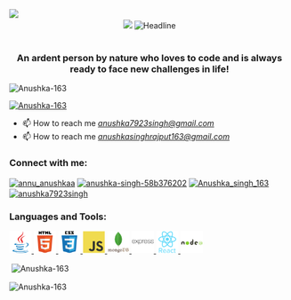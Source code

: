 <img src="https://i.pinimg.com/originals/97/3c/68/973c68753cda563ba5be1c498aba1d6c.jpg" width=300px length= 300px/>
<div align=center>
         <!-- <p align="left"> <img src="https://komarev.com/ghpvc/?username=Anushka-163&label=Profile%20views&color=0e75b6&style=flat" alt="Anushka-163" /> </p>-->
           <picture> <img src = "https://github.com/7oSkaaa/7oSkaaa/blob/main/Images/about_me.gif?raw=true" width = 50px>  </picture> 
        <img src="https://readme-typing-svg.herokuapp.com?color=0DADBDFA&size=32&center=true&vCenter=true&width=600&height=50&lines=Hey,+there+I'm+Anushka+Singh.+%F0%9F%91%8B;Passionate+Developer;Web+Development+Enthusiast." alt="Headline" />
    </div>
    <br>
<!--## Hey <img src="https://github.com/TheDudeThatCode/TheDudeThatCode/blob/master/Assets/Hi.gif" width="29px">, I'm [Anushka Singh!] -->

<h3 align="center">An ardent person by nature who loves to code and is always ready to face new challenges in life!</h3>
<p align="left"> <img src="https://komarev.com/ghpvc/?username=Anushka-163&label=Profile%20views&color=0e75b6&style=flat" alt="Anushka-163" /> </p>
<p align="left"> <a href="https://github.com/ryo-ma/github-profile-trophy"><img src="https://github-profile-trophy.vercel.app/?username=Anushka-163" alt="Anushka-163" /></a> </p>



- 📫 How to reach me *anushka7923singh@gmail.com*
- 📫 How to reach me *anushkasinghrajput163@gmail.com*

<h3 align="left">Connect with me:</h3>
<p align="left">
<a href="https://www.instagram.com/annu_anushkaa/" target="blank"><img align="center" src="https://raw.githubusercontent.com/rahuldkjain/github-profile-readme-generator/master/src/images/icons/Social/instagram.svg" alt="annu_anushkaa" height="30" width="40" /></a>
<a href="https://www.linkedin.com/in/anushka-singh-58b376202/" target="blank"><img align="center" src="https://raw.githubusercontent.com/rahuldkjain/github-profile-readme-generator/master/src/images/icons/Social/linked-in-alt.svg" alt="anushka-singh-58b376202" height="30" width="40" /></a>
<a href="https://leetcode.com/Anushka_singh_163/" target="blank"><img align="center" src="https://raw.githubusercontent.com/rahuldkjain/github-profile-readme-generator/master/src/images/icons/Social/leet-code.svg" alt="Anushka_singh_163" height="30" width="40" /></a>
<a href="https://www.hackerrank.com/anushka7923singh" target="blank"><img align="center" src="https://raw.githubusercontent.com/rahuldkjain/github-profile-readme-generator/master/src/images/icons/Social/hackerrank.svg" alt="anushka7923singh" height="30" width="40" /></a>
</p>
<p align="left">
</p>

<h3 align="left">Languages and Tools:</h3>
<p align="left"><p align="left"><a href="https://www.java.com" target="_blank" rel="noreferrer"> <img src="https://raw.githubusercontent.com/devicons/devicon/master/icons/java/java-original.svg" alt="java" width="40" height="40"/> </a> 
 <a href="https://www.w3.org/html/" target="_blank" rel="noreferrer"> <img src="https://raw.githubusercontent.com/devicons/devicon/master/icons/html5/html5-original-wordmark.svg" alt="html5" width="40" height="40"/> </a>
 <a href="https://www.w3schools.com/css/" target="_blank" rel="noreferrer"> <img src="https://raw.githubusercontent.com/devicons/devicon/master/icons/css3/css3-original-wordmark.svg" alt="css3" width="40" height="40"/> </a>
  <a href="https://developer.mozilla.org/en-US/docs/Web/JavaScript" target="_blank" rel="noreferrer"> <img src="https://raw.githubusercontent.com/devicons/devicon/master/icons/javascript/javascript-original.svg" alt="javascript" width="40" height="40"/> </a> 
  <a href="https://www.mongodb.com/" target="_blank" rel="noreferrer"> <img src="https://raw.githubusercontent.com/devicons/devicon/master/icons/mongodb/mongodb-original-wordmark.svg" alt="mongodb" width="40" height="40"/> </a> 
  <a href="https://expressjs.com" target="_blank" rel="noreferrer"> <img src="https://raw.githubusercontent.com/devicons/devicon/master/icons/express/express-original-wordmark.svg" alt="express" width="40" height="40"/> </a>
   <a href="https://reactjs.org/" target="_blank" rel="noreferrer"> <img src="https://raw.githubusercontent.com/devicons/devicon/master/icons/react/react-original-wordmark.svg" alt="react" width="40" height="40"/> </a>
  <a href="https://nodejs.org" target="_blank" rel="noreferrer"> <img src="https://raw.githubusercontent.com/devicons/devicon/master/icons/nodejs/nodejs-original-wordmark.svg" alt="nodejs" width="40" height="40"/> </a> 
 </p>

<p>&nbsp;<img align="center" src="https://github-readme-stats.vercel.app/api?username=Anushka-163&show_icons=true&locale=en" alt="Anushka-163" /></p>

<p><img align="center" src="https://github-readme-streak-stats.herokuapp.com/?user=Anushka-163&" alt="Anushka-163" /> </p>
